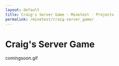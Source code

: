 ```yaml
---
layout: default
title: Craig's Server Game · Minetest · Projects
permalink: /minetest/craig-server_game/
---
```


<h1 class="page-title">Craig's Server Game</h1>

comingsoon.gif
